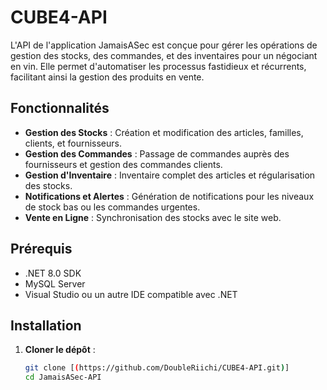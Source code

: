 # CUBE4-API

L'API de l'application JamaisASec est conçue pour gérer les opérations de gestion des stocks, des commandes, et des inventaires pour un négociant en vin. Elle permet d'automatiser les processus fastidieux et récurrents, facilitant ainsi la gestion des produits en vente.

## Fonctionnalités

- **Gestion des Stocks** : Création et modification des articles, familles, clients, et fournisseurs.
- **Gestion des Commandes** : Passage de commandes auprès des fournisseurs et gestion des commandes clients.
- **Gestion d'Inventaire** : Inventaire complet des articles et régularisation des stocks.
- **Notifications et Alertes** : Génération de notifications pour les niveaux de stock bas ou les commandes urgentes.
- **Vente en Ligne** : Synchronisation des stocks avec le site web.

## Prérequis

- .NET 8.0 SDK
- MySQL Server
- Visual Studio ou un autre IDE compatible avec .NET

## Installation

1. **Cloner le dépôt** :
   ```bash
   git clone [(https://github.com/DoubleRiichi/CUBE4-API.git)]
   cd JamaisASec-API
